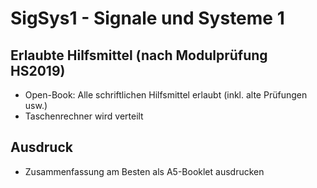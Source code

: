 ﻿SigSys1 - Signale und Systeme 1
======

## Erlaubte Hilfsmittel (nach Modulprüfung HS2019)

* Open-Book: Alle schriftlichen Hilfsmittel erlaubt (inkl. alte Prüfungen usw.)
* Taschenrechner wird verteilt

## Ausdruck
* Zusammenfassung am Besten als A5-Booklet ausdrucken